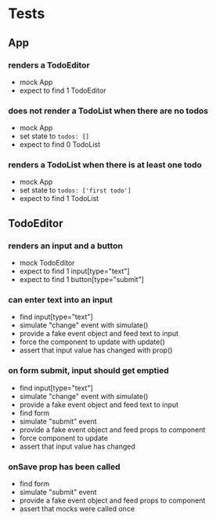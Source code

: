 # Tests

## App

### renders a TodoEditor

- mock App
- expect to find 1 TodoEditor

### does not render a TodoList when there are no todos

- mock App
- set state to `todos: []`
- expect to find 0 TodoList

### renders a TodoList when there is at least one todo

- mock App
- set state to `todos: ['first todo']`
- expect to find 1 TodoList

## TodoEditor

### renders an input and a button

- mock TodoEditor
- expect to find 1 input[type="text"]
- expect to find 1 button[type="submit"]

### can enter text into an input

- find input[type="text"]
- simulate "change" event with simulate()
- provide a fake event object and feed text to input
- force the component to update with update()
- assert that input value has changed with prop()

### on form submit, input should get emptied

- find input[type="text"]
- simulate "change" event with simulate()
- provide a fake event object and feed text to input
- find form
- simulate "submit" event
- provide a fake event object and feed props to component
- force component to update
- assert that input value has changed

### onSave prop has been called

- find form
- simulate "submit" event
- provide a fake event object and feed props to component
- assert that mocks were called once
